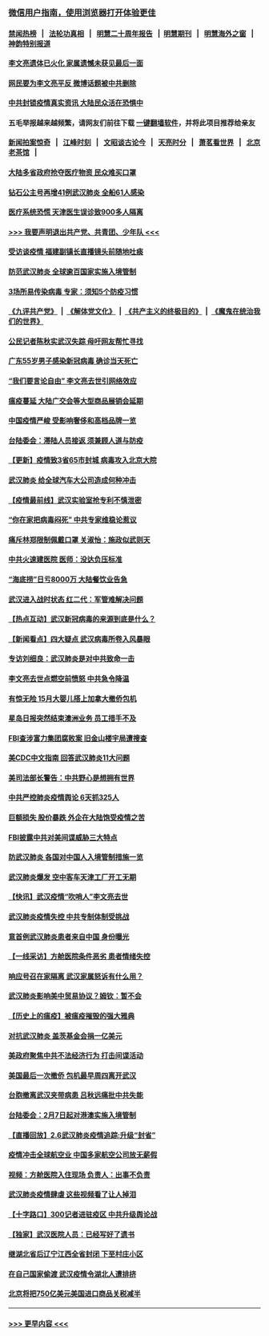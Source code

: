 ### [微信用户指南，使用浏览器打开体验更佳](https://github.com/gfw-breaker/banned-news1/blob/master/indexes/wechat-guide.md?t=0)
#### [禁闻热榜](热点新闻.md?t=0)  &nbsp;&nbsp;|&nbsp;&nbsp; [法轮功真相](https://github.com/gfw-breaker/truth/blob/master/README.md?t=0) &nbsp;&nbsp;|&nbsp;&nbsp; [明慧二十周年报告](https://github.com/gfw-breaker/mh-reports/blob/master/README.md?t=0) &nbsp;&nbsp;|&nbsp;&nbsp;[明慧期刊](https://github.com/gfw-breaker/mh-qikan) &nbsp;&nbsp;|&nbsp;&nbsp; [明慧海外之窗](https://github.com/gfw-breaker/mh-news/blob/master/README.md?t=0) &nbsp;&nbsp;|&nbsp;&nbsp; [神韵特别报道](https://github.com/gfw-breaker/mh-news/blob/master/shenyun.md?t=0)
#### [李文亮遗体已火化 家属遗憾未获见最后一面](../pages/nsc413/n11851128.md?t=02071844) 
#### [网民要为李文亮平反 微博话题被中共删除](../pages/nsc413/n11851177.md?t=02071844) 
#### [中共封锁疫情真实资讯 大陆民众活在恐惧中](../pages/nsc413/n11850699.md?t=02071844) 
#### 五毛举报越来越频繁，请网友们前往下载 [一键翻墙软件](https://github.com/gfw-breaker/ssr-accounts)，并将此项目推荐给亲友
#### [新闻拍案惊奇](https://github.com/gfw-breaker/banned-news1/blob/master/pages/link4.md) &nbsp;&nbsp;|&nbsp;&nbsp; [江峰时刻](https://github.com/gfw-breaker/banned-news1/blob/master/pages/link4.md) &nbsp;&nbsp;|&nbsp;&nbsp; [文昭谈古论今](https://github.com/gfw-breaker/banned-news1/blob/master/pages/link4.md) &nbsp;&nbsp;|&nbsp;&nbsp; [天亮时分](https://github.com/gfw-breaker/banned-news1/blob/master/pages/link4.md) &nbsp;&nbsp;|&nbsp;&nbsp; [萧茗看世界](https://github.com/gfw-breaker/banned-news1/blob/master/pages/link4.md) &nbsp;&nbsp;|&nbsp;&nbsp; [北京老茶馆](https://github.com/gfw-breaker/banned-news1/blob/master/pages/link4.md) &nbsp;&nbsp;|&nbsp;&nbsp; 
#### [大陆多省政府抢夺医疗物资 民众难买口罩](../pages/nsc413/n11851017.md?t=02071844) 
#### [钻石公主号再增41例武汉肺炎 全船61人感染](../pages/nsc413/n11850401.md?t=02071844) 
#### [医疗系统恐慌 天津医生误诊致900多人隔离](../pages/nsc413/n11850609.md?t=02071844) 
#### [>>> 我要声明退出共产党、共青团、少年队 <<<](https://github.com/begood0513/goodnews/blob/master/quit/letter.md) 
#### [受访谈疫情 福建副镇长直播镜头前随地吐痰](../pages/nsc413/n11850758.md?t=02071844) 
#### [防范武汉肺炎 全球逾百国家实施入境管制](../pages/nsc413/n11850557.md?t=02071844) 
#### [3场所易传染病毒 专家：须知5个防疫习惯](../pages/nsc413/n11849662.md?t=02071844) 
#### [《九评共产党》](https://github.com/begood0513/9ping.md/blob/master/README.md) &nbsp;|&nbsp; [《解体党文化》](../../../../jtdwh.md/blob/master/README.md)  &nbsp;|&nbsp; [《共产主义的终极目的》](../../../../gczydzjmd.md/blob/master/README.md) &nbsp;|&nbsp; [《魔鬼在统治我们的世界》](../../../../mgztzwmdsj.md/blob/master/README.md) 
#### [公民记者陈秋实武汉失踪 母吁网友帮忙寻找](../pages/nsc413/n11850638.md?t=02071844) 
#### [广东55岁男子感染新冠病毒 确诊当天死亡](../pages/nsc413/n11850590.md?t=02071844) 
#### [“我们要言论自由” 李文亮去世引网络效应](../pages/nsc413/n11850484.md?t=02071844) 
#### [瘟疫蔓延 大陆广交会等大型商品展销会延期](../pages/nsc413/n11850521.md?t=02071844) 
#### [中国疫情严峻 受影响奢侈和高档品牌一览](../pages/nsc413/n11850319.md?t=02071844) 
#### [台陆委会：滞陆人员接返 须兼顾人道与防疫](../pages/nsc413/n11850414.md?t=02071844) 
#### [【更新】疫情致3省65市封城 病毒攻入北京大院](../pages/nsc413/n11801312.md?t=02071844) 
#### [武汉肺炎 给全球汽车大公司造成何种冲击](../pages/nsc413/n11850056.md?t=02071844) 
#### [【疫情最前线】武汉实验室抢专利不慎泄密](../pages/nsc413/n11850310.md?t=02071844) 
#### [“你在家把病毒闷死” 中共专家维稳论惹议](../pages/nsc413/n11850048.md?t=02071844) 
#### [痛斥林郑限制佩戴口罩 关淑怡：施政似武则天](../pages/nsc413/n11849645.md?t=02071844) 
#### [中共火速建医院 医师：没达负压标准](../pages/nsc413/n11848938.md?t=02071844) 
#### [“海底捞”日亏8000万 大陆餐饮业告急](../pages/nsc413/n11850010.md?t=02071844) 
#### [武汉进入战时状态 红二代：军管难解决问题](../pages/nsc413/n11849976.md?t=02071844) 
#### [【热点互动】武汉新冠病毒的来源到底是什么？](../pages/nsc413/n11849749.md?t=02071844) 
#### [【新闻看点】四大疑点 武汉病毒所卷入风暴眼](../pages/nsc413/n11849608.md?t=02071844) 
#### [专访刘细良：武汉肺炎是对中共致命一击](../pages/nsc413/n11849934.md?t=02071844) 
#### [李文亮去世点燃空前愤怒 中共急令降温](../pages/nsc413/n11849864.md?t=02071844) 
#### [有惊无险 15月大婴儿搭上加拿大撤侨包机](../pages/nsc413/n11849698.md?t=02071844) 
#### [星岛日报突然结束澳洲业务 员工措手不及](../pages/nsc413/n11849722.md?t=02071844) 
#### [FBI查涉富力集团腐败案 旧金山楼宇局遭搜查](../pages/nsc413/n11848419.md?t=02071844) 
#### [美CDC中文指南 回答武汉肺炎11大问题](../pages/nsc413/n11849703.md?t=02071844) 
#### [美司法部长警告：中共野心是想拥有世界](../pages/nsc413/n11849769.md?t=02071844) 
#### [中共严控肺炎疫情舆论 6天抓325人](../pages/nsc413/n11849529.md?t=02071844) 
#### [巨额损失 股价暴跌 外企在大陆饱受疫情之苦](../pages/nsc413/n11849651.md?t=02071844) 
#### [FBI披露中共对美间谍威胁三大特点](../pages/nsc413/n11849700.md?t=02071844) 
#### [防武汉肺炎 各国对中国人入境管制措施一览](../pages/nsc413/n11838726.md?t=02071844) 
#### [武汉肺炎爆发 空中客车天津工厂开工无期](../pages/nsc413/n11849634.md?t=02071844) 
#### [【快讯】武汉疫情“吹哨人”李文亮去世](../pages/nsc413/n11849459.md?t=02071844) 
#### [武汉肺炎疫情失控 中共专制体制受挑战](../pages/nsc413/n11849457.md?t=02071844) 
#### [意首例武汉肺炎患者来自中国 身份曝光](../pages/nsc413/n11849454.md?t=02071844) 
#### [【一线采访】方舱医院条件恶劣 患者情绪失控](../pages/nsc413/n11848910.md?t=02071844) 
#### [响应号召在家隔离 武汉家属怒诉有什么用？](../pages/nsc413/n11849412.md?t=02071844) 
#### [武汉肺炎影响美中贸易协议？姆钦：暂不会](../pages/nsc413/n11849497.md?t=02071844) 
#### [【历史上的瘟疫】被瘟疫摧毁的强大雅典](../pages/nsc413/n11849036.md?t=02071844) 
#### [对抗武汉肺炎 盖茨基金会捐一亿美元](../pages/nsc413/n11848953.md?t=02071844) 
#### [美政府聚焦中共不法经济行为 打击间谍活动](../pages/nsc413/n11849322.md?t=02071844) 
#### [美国最后一次撤侨 包机最早周四离开武汉](../pages/nsc413/n11849395.md?t=02071844) 
#### [台胞撤离武汉夹带病患 吕秋远痛批中共失能](../pages/nsc413/n11849153.md?t=02071844) 
#### [台陆委会：2月7日起对港澳实施入境管制](../pages/nsc413/n11848681.md?t=02071844) 
#### [【直播回放】2.6武汉肺炎疫情追踪:升级“封省”](../pages/nsc413/n11848948.md?t=02071844) 
#### [疫情冲击全球航空业 中国多家航空公司放无薪假](../pages/nsc413/n11849188.md?t=02071844) 
#### [视频：方舱医院入住现场 负责人：出事不负责](../pages/nsc413/n11845312.md?t=02071844) 
#### [武汉肺炎疫情肆虐 这些视频看了让人掉泪](../pages/nsc413/n11848904.md?t=02071844) 
#### [【十字路口】300记者进驻疫区 中共升级舆论战](../pages/nsc413/n11847578.md?t=02071844) 
#### [【独家】武汉医院人员：已经写好了遗书](../pages/nsc413/n11848942.md?t=02071844) 
#### [继湖北省后辽宁江西全省封闭 下至村庄小区](../pages/nsc413/n11848814.md?t=02071844) 
#### [在自己国家偷渡 武汉疫情令湖北人遭排挤](../pages/nsc413/n11848737.md?t=02071844) 
#### [北京将把750亿美元美国进口商品关税减半](../pages/nsc413/n11848896.md?t=02071844) 

----
#### [ >>> 更早内容 <<< ](../indexes/nsc413-earlier.md)
